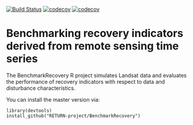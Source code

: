[![Build Status](https://travis-ci.org/RETURN-project/BenchmarkRecovery.svg?branch=master)](https://travis-ci.org/RETURN-project/BenchmarkRecovery)
[![codecov](https://codecov.io/gh/RETURN-project/BenchmarkRecovery/graph/badge.svg)](https://codecov.io/gh/RETURN-project/BenchmarkRecovery)
[![codecov](https://img.shields.io/badge/lifecycle-experimental-orange.svg)](https://www.tidyverse.org/lifecycle/)

# Benchmarking recovery indicators derived from remote sensing time series

The BenchmarkRecovery R project simulates Landsat data and evaluates the performance of recovery indicators with respect to data and disturbance characteristics.

You can install the master version via:

```
library(devtools)
install_github("RETURN-project/BenchmarkRecovery")
```
